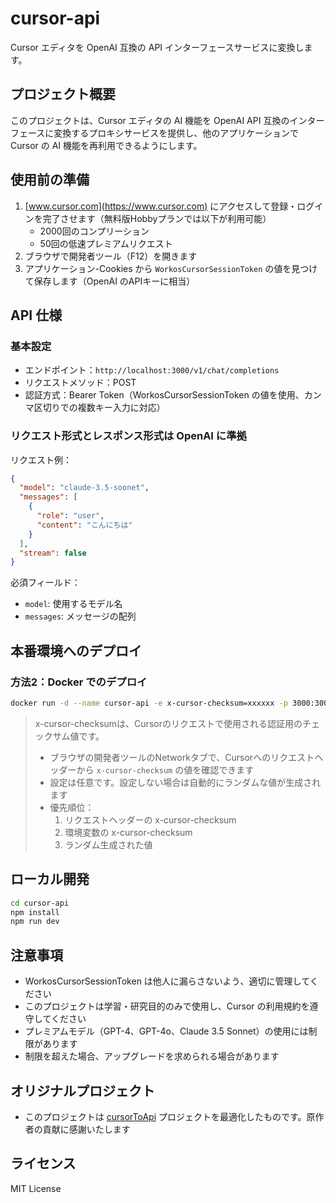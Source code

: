 # cursor-api

Cursor エディタを OpenAI 互換の API インターフェースサービスに変換します。

## プロジェクト概要

このプロジェクトは、Cursor エディタの AI 機能を OpenAI API 互換のインターフェースに変換するプロキシサービスを提供し、他のアプリケーションで Cursor の AI 機能を再利用できるようにします。

## 使用前の準備

1. [www.cursor.com](https://www.cursor.com) にアクセスして登録・ログインを完了させます（無料版Hobbyプランでは以下が利用可能）
   - 2000回のコンプリーション
   - 50回の低速プレミアムリクエスト
2. ブラウザで開発者ツール（F12）を開きます
3. アプリケーション-Cookies から `WorkosCursorSessionToken` の値を見つけて保存します（OpenAI のAPIキーに相当）

## API 仕様

### 基本設定

- エンドポイント：`http://localhost:3000/v1/chat/completions`
- リクエストメソッド：POST
- 認証方式：Bearer Token（WorkosCursorSessionToken の値を使用、カンマ区切りでの複数キー入力に対応）

### リクエスト形式とレスポンス形式は OpenAI に準拠

リクエスト例：
```json
{
  "model": "claude-3.5-soonet",
  "messages": [
    {
      "role": "user",
      "content": "こんにちは"
    }
  ],
  "stream": false
}
```

必須フィールド：
- `model`: 使用するモデル名
- `messages`: メッセージの配列

## 本番環境へのデプロイ

### 方法2：Docker でのデプロイ

```bash
docker run -d --name cursor-api -e x-cursor-checksum=xxxxxx -p 3000:3000 zhx47/cursor-api:latest
```

> x-cursor-checksumは、Cursorのリクエストで使用される認証用のチェックサム値です。
> - ブラウザの開発者ツールのNetworkタブで、Cursorへのリクエストヘッダーから `x-cursor-checksum` の値を確認できます
> - 設定は任意です。設定しない場合は自動的にランダムな値が生成されます
> - 優先順位：
>   1. リクエストヘッダーの x-cursor-checksum
>   2. 環境変数の x-cursor-checksum
>   3. ランダム生成された値

## ローカル開発

```bash
cd cursor-api
npm install
npm run dev
```

## 注意事項

- WorkosCursorSessionToken は他人に漏らさないよう、適切に管理してください
- このプロジェクトは学習・研究目的のみで使用し、Cursor の利用規約を遵守してください
- プレミアムモデル（GPT-4、GPT-4o、Claude 3.5 Sonnet）の使用には制限があります
- 制限を超えた場合、アップグレードを求められる場合があります

## オリジナルプロジェクト

- このプロジェクトは [cursorToApi](https://github.com/luolazyandlazy/cursorToApi) プロジェクトを最適化したものです。原作者の貢献に感謝いたします

## ライセンス

MIT License
